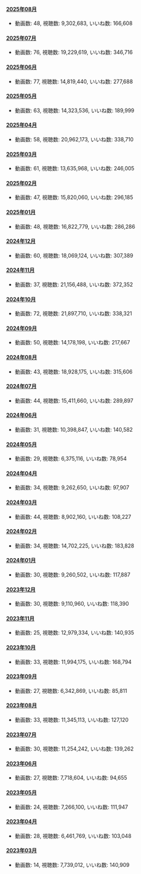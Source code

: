#### [2025年08月](videos/202508 "wikilink")

-   動画数: 48, 視聴数: 9,302,683, いいね数: 166,608

#### [2025年07月](videos/202507 "wikilink")

-   動画数: 76, 視聴数: 19,229,619, いいね数: 346,716

#### [2025年06月](videos/202506 "wikilink")

-   動画数: 77, 視聴数: 14,819,440, いいね数: 277,688

#### [2025年05月](videos/202505 "wikilink")

-   動画数: 63, 視聴数: 14,323,536, いいね数: 189,999

#### [2025年04月](videos/202504 "wikilink")

-   動画数: 58, 視聴数: 20,962,173, いいね数: 338,710

#### [2025年03月](videos/202503 "wikilink")

-   動画数: 61, 視聴数: 13,635,968, いいね数: 246,005

#### [2025年02月](videos/202502 "wikilink")

-   動画数: 47, 視聴数: 15,820,060, いいね数: 296,185

#### [2025年01月](videos/202501 "wikilink")

-   動画数: 48, 視聴数: 16,822,779, いいね数: 286,286

#### [2024年12月](videos/202412 "wikilink")

-   動画数: 60, 視聴数: 18,069,124, いいね数: 307,389

#### [2024年11月](videos/202411 "wikilink")

-   動画数: 37, 視聴数: 21,156,488, いいね数: 372,352

#### [2024年10月](videos/202410 "wikilink")

-   動画数: 72, 視聴数: 21,897,710, いいね数: 338,321

#### [2024年09月](videos/202409 "wikilink")

-   動画数: 50, 視聴数: 14,178,198, いいね数: 217,667

#### [2024年08月](videos/202408 "wikilink")

-   動画数: 43, 視聴数: 18,928,175, いいね数: 315,606

#### [2024年07月](videos/202407 "wikilink")

-   動画数: 44, 視聴数: 15,411,660, いいね数: 289,897

#### [2024年06月](videos/202406 "wikilink")

-   動画数: 31, 視聴数: 10,398,847, いいね数: 140,582

#### [2024年05月](videos/202405 "wikilink")

-   動画数: 29, 視聴数: 6,375,116, いいね数: 78,954

#### [2024年04月](videos/202404 "wikilink")

-   動画数: 34, 視聴数: 9,262,650, いいね数: 97,907

#### [2024年03月](videos/202403 "wikilink")

-   動画数: 44, 視聴数: 8,902,160, いいね数: 108,227

#### [2024年02月](videos/202402 "wikilink")

-   動画数: 34, 視聴数: 14,702,225, いいね数: 183,828

#### [2024年01月](videos/202401 "wikilink")

-   動画数: 30, 視聴数: 9,260,502, いいね数: 117,887

#### [2023年12月](videos/202312 "wikilink")

-   動画数: 30, 視聴数: 9,110,960, いいね数: 118,390

#### [2023年11月](videos/202311 "wikilink")

-   動画数: 25, 視聴数: 12,979,334, いいね数: 140,935

#### [2023年10月](videos/202310 "wikilink")

-   動画数: 33, 視聴数: 11,994,175, いいね数: 168,794

#### [2023年09月](videos/202309 "wikilink")

-   動画数: 27, 視聴数: 6,342,869, いいね数: 85,811

#### [2023年08月](videos/202308 "wikilink")

-   動画数: 33, 視聴数: 11,345,113, いいね数: 127,120

#### [2023年07月](videos/202307 "wikilink")

-   動画数: 30, 視聴数: 11,254,242, いいね数: 139,262

#### [2023年06月](videos/202306 "wikilink")

-   動画数: 27, 視聴数: 7,718,604, いいね数: 94,655

#### [2023年05月](videos/202305 "wikilink")

-   動画数: 24, 視聴数: 7,266,100, いいね数: 111,947

#### [2023年04月](videos/202304 "wikilink")

-   動画数: 28, 視聴数: 6,461,769, いいね数: 103,048

#### [2023年03月](videos/202303 "wikilink")

-   動画数: 14, 視聴数: 7,739,012, いいね数: 140,909

